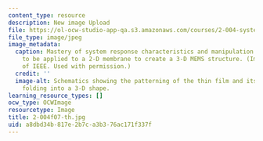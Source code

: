 ```yaml
---
content_type: resource
description: New image Upload
file: https://ol-ocw-studio-app-qa.s3.amazonaws.com/courses/2-004-systems-modeling-and-control-ii-fall-2007/a8dbd34b817e2b7ca3b376ac171f337f_2-004f07-th.jpg
file_type: image/jpeg
image_metadata:
  caption: Mastery of system response characteristics and manipulation allows impulses
    to be applied to a 2-D membrane to create a 3-D MEMS structure. (Image courtesy
    of IEEE. Used with permission.)
  credit: ''
  image-alt: Schematics showing the patterning of the thin film and its subsequent
    folding into a 3-D shape.
learning_resource_types: []
ocw_type: OCWImage
resourcetype: Image
title: 2-004f07-th.jpg
uid: a8dbd34b-817e-2b7c-a3b3-76ac171f337f
---
```

